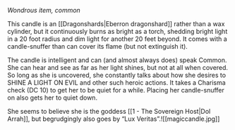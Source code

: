*Wondrous item, common*

This candle is an [[Dragonshards|Eberron dragonshard]] rather than a wax cylinder, but it continuously burns as bright as a torch, shedding bright light in a 20 foot radius and dim light for another 20 feet beyond. It comes with a candle-snuffer than can cover its flame (but not extinguish it).

The candle is intelligent and can (and almost always does) speak Common. She can hear and see as far as her light shines, but not at all when covered. So long as she is uncovered, she constantly talks about how she desires to SHINE A LIGHT ON EVIL and other such heroic actions. It takes a Charisma check (DC 10) to get her to be quiet for a while. Placing her candle-snuffer on also gets her to quiet down.

She seems to believe she is the goddess [[1 - The Sovereign Host|Dol Arrah]], but begrudgingly also goes by “Lux Veritas”.![[magiccandle.jpg]]